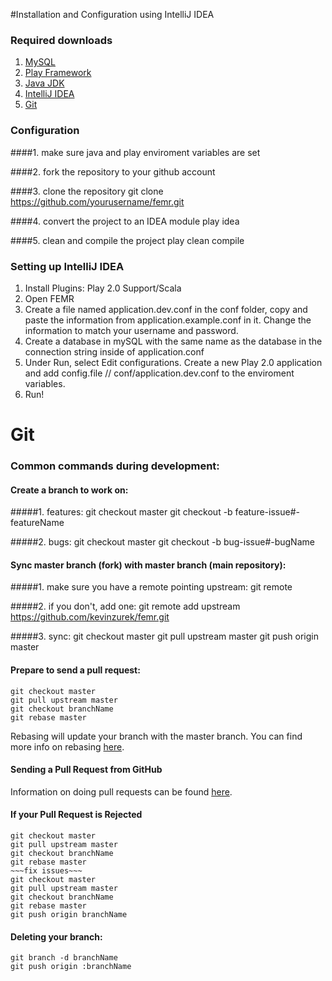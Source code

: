 #Installation and Configuration using IntelliJ IDEA

### Required downloads
1. [MySQL](http://www.mysql.com/)
2. [Play Framework](http://www.playframework.com/)
3. [Java JDK](http://www.oracle.com/technetwork/java/javase/downloads/index.html)
4. [IntelliJ IDEA](http://www.jetbrains.com/idea/)
5. [Git](http://git-scm.com/)

### Configuration
####1. make sure java and play enviroment variables are set

####2. fork the repository to your github account

####3. clone the repository
    git clone https://github.com/yourusername/femr.git

####4. convert the project to an IDEA module
    play idea

####5. clean and compile the project
    play clean compile

### Setting up IntelliJ IDEA
1. Install Plugins: Play 2.0 Support/Scala
2. Open FEMR
3. Create a file named application.dev.conf in the conf folder, copy and paste the information from application.example.conf in it. Change the information to match your username and password.
4. Create a database in mySQL with the same name as the database in the connection string inside of application.conf
5. Under Run, select Edit configurations. Create a new Play 2.0 application and add config.file // conf/application.dev.conf to the enviroment variables.
6. Run!



# Git

### Common commands during development:

#### Create a branch to work on:

#####1. features:
    git checkout master
    git checkout -b feature-issue#-featureName

#####2. bugs:
    git checkout master
    git checkout -b bug-issue#-bugName


#### Sync master branch (fork) with master branch (main repository):

#####1. make sure you have a remote pointing upstream:
    git remote

#####2. if you don't, add one:
    git remote add upstream https://github.com/kevinzurek/femr.git

#####3. sync:
    git checkout master
    git pull upstream master
    git push origin master


#### Prepare to send a pull request:

    git checkout master
    git pull upstream master
    git checkout branchName
    git rebase master

Rebasing will update your branch with the master branch.
You can find more info on rebasing [here](http://git-scm.com/book/ch3-6.html).

#### Sending a Pull Request from GitHub

Information on doing pull requests can be found [here](https://help.github.com/articles/using-pull-requests).

#### If your Pull Request is Rejected

    git checkout master
    git pull upstream master
    git checkout branchName
    git rebase master
    ~~~fix issues~~~
    git checkout master
    git pull upstream master
    git checkout branchName
    git rebase master
    git push origin branchName

#### Deleting your branch:

    git branch -d branchName
    git push origin :branchName